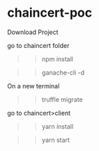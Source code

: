 # chaincert-poc

Download Project

go to chaincert folder
>> npm install

>> ganache-cli -d

On a new terminal
>> truffle migrate


go to chaincert>client

>> yarn install

>> yarn start
